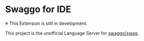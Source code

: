 # Swaggo for IDE

※ This Extension is still in development.

This project is the unofficial Language Server for [swaggo/swag](https://github.com/swaggo/swag).
